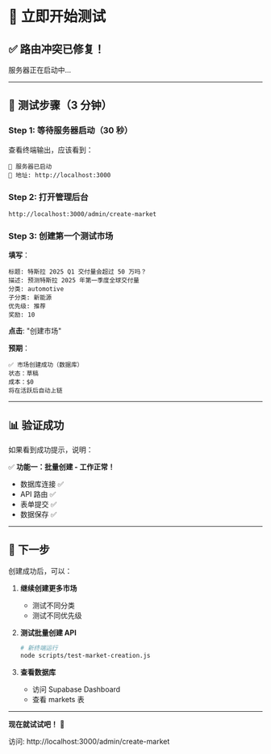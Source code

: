 # 🧪 立即开始测试

## ✅ 路由冲突已修复！

服务器正在启动中...

---

## 🚀 测试步骤（3 分钟）

### Step 1: 等待服务器启动（30 秒）

查看终端输出，应该看到：
```
🚀 服务器已启动
📍 地址: http://localhost:3000
```

### Step 2: 打开管理后台

```
http://localhost:3000/admin/create-market
```

### Step 3: 创建第一个测试市场

**填写**：
```
标题: 特斯拉 2025 Q1 交付量会超过 50 万吗？
描述: 预测特斯拉 2025 年第一季度全球交付量
分类: automotive
子分类: 新能源
优先级: 推荐
奖励: 10
```

**点击**: "创建市场"

**预期**：
```
✅ 市场创建成功（数据库）
状态：草稿
成本：$0
将在活跃后自动上链
```

---

## 📊 验证成功

如果看到成功提示，说明：

✅ **功能一：批量创建 - 工作正常！**

- 数据库连接 ✅
- API 路由 ✅
- 表单提交 ✅
- 数据保存 ✅

---

## 🎯 下一步

创建成功后，可以：

1. **继续创建更多市场**
   - 测试不同分类
   - 测试不同优先级

2. **测试批量创建 API**
   ```bash
   # 新终端运行
   node scripts/test-market-creation.js
   ```

3. **查看数据库**
   - 访问 Supabase Dashboard
   - 查看 markets 表

---

**现在就试试吧！** 🚀

访问: http://localhost:3000/admin/create-market



